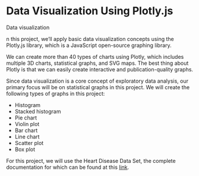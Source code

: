 # Data Visualization Using Plotly.js
Data visualization

n this project, we’ll apply basic data visualization concepts using the Plotly.js library, which is a JavaScript open-source graphing library.

We can create more than 40 types of charts using Plotly, which includes multiple 3D charts, statistical graphs, and SVG maps. The best thing about Plotly is that we can easily create interactive and publication-quality graphs.

Since data visualization is a core concept of exploratory data analysis, our primary focus will be on statistical graphs in this project. We will create the following types of graphs in this project:

- Histogram
- Stacked histogram
- Pie chart
- Violin plot
- Bar chart
- Line chart
- Scatter plot
- Box plot

For this project, we will use the Heart Disease Data Set, the complete documentation for which can be found at this [link](https://archive.ics.uci.edu/ml/datasets/heart+disease).

